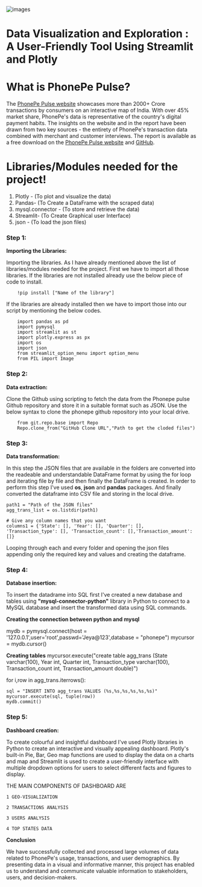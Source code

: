 ![images](https://github.com/jeyaprakash575balakrishnan/PHONEPE/assets/143642727/0b444eea-7e4c-4dd3-bccd-7dc6d461d8eb)


# Data Visualization and Exploration : A User-Friendly Tool Using Streamlit and Plotly

# What is PhonePe Pulse?
  The [PhonePe Pulse website](https://www.phonepe.com/pulse/explore/transaction/2022/4/) showcases more than 2000+ Crore transactions by consumers on an interactive map of India. With over 45% market share, PhonePe's data is representative of the country's digital payment habits.
The insights on the website and in the report have been drawn from two key sources - the entirety of PhonePe's transaction data combined with merchant and customer interviews. The report is available as a free download on the [PhonePe Pulse website](https://www.phonepe.com/pulse/explore/transaction/2022/4/) and [GitHub](https://github.com/PhonePe/pulse).

# Libraries/Modules needed for the project!

 1. Plotly - (To plot and visualize the data)
 2. Pandas- (To Create a DataFrame with the scraped data)
 3. mysql.connector - (To store and retrieve the data)
 4. Streamlit- (To Create Graphical user Interface)
 5. json - (To load the json files)

### Step 1:
 
 **Importing the Libraries:**
 
   Importing the libraries. As I have already mentioned above the list of libraries/modules needed for the project. First we have to import all those libraries. If the libraries are not installed already use the below piece of code to install.

        !pip install ["Name of the library"]
    
   If the libraries are already installed then we have to import those into our script by mentioning the below codes.

        import pandas as pd
        import pymysql
        import streamlit as st
        import plotly.express as px
        import os
        import json
        from streamlit_option_menu import option_menu
        from PIL import Image
        
 ### Step 2:
 
 **Data extraction:** 

   Clone the Github using scripting to fetch the data from the Phonepe pulse Github repository and store it in a suitable format such as JSON. Use the below syntax to clone the phonepe github repository into your local drive.
    
        from git.repo.base import Repo
        Repo.clone_from("GitHub Clone URL","Path to get the cloded files")
      
 ### Step 3:
 
 **Data transformation:**
 
   In this step the JSON files that are available in the folders are converted into the readeable and understandable DataFrame format by using the for loop and iterating file by file and then finally the DataFrame is created. In order to perform this step I've used **os**, **json** and **pandas** packages. And finally converted the dataframe into CSV file and storing in the local drive.

    path1 = "Path of the JSON files"
    agg_trans_list = os.listdir(path1)

    # Give any column names that you want
    columns1 = {'State': [], 'Year': [], 'Quarter': [], 'Transaction_type': [], 'Transaction_count': [],'Transaction_amount': []}
    
    
Looping through each and every folder and opening the json files appending only the required key and values and creating the dataframe.

 ### Step 4:
 
 **Database insertion:**
 
   To insert the datadrame into SQL first I've created a new database and tables using **"mysql-connector-python"** library in Python to connect to a MySQL database and insert the transformed data using SQL commands.
   
   **Creating the connection between python and mysql**
   
mydb = pymysql.connect(host = '127.0.0.1',user='root',passwd='Jeya@123',database = "phonepe")
mycursor = mydb.cursor()

**Creating tables**
mycursor.execute("create table agg_trans (State varchar(100), Year int, Quarter int, Transaction_type varchar(100), Transaction_count int, Transaction_amount double)")

for i,row in agg_trans.iterrows(): 

    sql = "INSERT INTO agg_trans VALUES (%s,%s,%s,%s,%s,%s)"
    mycursor.execute(sql, tuple(row))
    mydb.commit()

 ### Step 5:
 
 **Dashboard creation:**
 
   To create colourful and insightful dashboard I've used Plotly libraries in Python to create an interactive and visually appealing dashboard. Plotly's built-in Pie, Bar, Geo map functions are used to display the data on a charts and map and Streamlit is used to create a user-friendly interface with multiple dropdown options for users to select different facts and figures to display.


THE MAIN COMPONENTS OF DASHBOARD ARE

    1 GEO-VISUALIZATION
    
    2 TRANSACTIONS ANALYSIS
    
    3 USERS ANALYSIS
    
    4 TOP STATES DATA

**Conclusion**

We have successfully collected and processed large volumes of data related to PhonePe's usage, transactions, and user demographics. By presenting data in a visual and informative manner, this project has enabled us to understand and communicate valuable information to stakeholders, users, and decision-makers.
    

  
